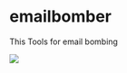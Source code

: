 # emailbomber
This Tools for email bombing

</p>
  <img
src="https://img.shields.io/badge/Email-Bomber-brightgreen">
</p>
